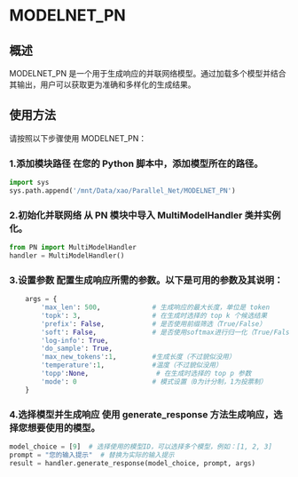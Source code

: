 # MODELNET_PN
## 概述
MODELNET_PN 是一个用于生成响应的并联网络模型。通过加载多个模型并结合其输出，用户可以获取更为准确和多样化的生成结果。

## 使用方法
请按照以下步骤使用 MODELNET_PN：

### 1.添加模块路径 在您的 Python 脚本中，添加模型所在的路径。

```python
import sys
sys.path.append('/mnt/Data/xao/Parallel_Net/MODELNET_PN')
```

### 2.初始化并联网络 从 PN 模块中导入 MultiModelHandler 类并实例化。

```python
from PN import MultiModelHandler
handler = MultiModelHandler()
```

### 3.设置参数 配置生成响应所需的参数。以下是可用的参数及其说明：

```python
    args = {
        'max_len': 500,             # 生成响应的最大长度，单位是 token
        'topk': 3,                  # 在生成时选择的 top k 个候选结果
        'prefix': False,            # 是否使用前缀筛选（True/False）
        'soft': False,              # 是否使用softmax进行归一化（True/False）
        'log-info': True,
        'do_sample': True,
        'max_new_tokens':1,         #生成长度（不过貌似没用）
        'temperature':1,            #温度（不过貌似没用）
        'topp':None,                 # 在生成时选择的 top p 参数
        'mode': 0                   # 模式设置（0为计分制，1为投票制）
    }
```

### 4.选择模型并生成响应 使用 generate_response 方法生成响应，选择您想要使用的模型。

```python
model_choice = [9]  # 选择使用的模型ID，可以选择多个模型，例如：[1, 2, 3]
prompt = "您的输入提示"  # 替换为实际的输入提示
result = handler.generate_response(model_choice, prompt, args)
```